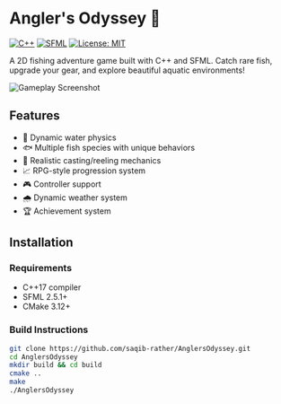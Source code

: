 # Angler's Odyssey 🎣

[![C++](https://img.shields.io/badge/C++-17-blue.svg)](https://en.cppreference.com/)
[![SFML](https://img.shields.io/badge/SFML-2.5.1-orange.svg)](https://www.sfml-dev.org/)
[![License: MIT](https://img.shields.io/badge/License-MIT-yellow.svg)](https://opensource.org/licenses/MIT)

A 2D fishing adventure game built with C++ and SFML. Catch rare fish, upgrade your gear, and explore beautiful aquatic environments!

![Gameplay Screenshot](assets/screenshots/gameplay.png)

## Features

- 🌊 Dynamic water physics
- 🐟 Multiple fish species with unique behaviors
- 🎣 Realistic casting/reeling mechanics
- 📈 RPG-style progression system
- 🎮 Controller support
- 🌧 Dynamic weather system
- 🏆 Achievement system

## Installation

### Requirements
- C++17 compiler
- SFML 2.5.1+
- CMake 3.12+

### Build Instructions
```bash
git clone https://github.com/saqib-rather/AnglersOdyssey.git
cd AnglersOdyssey
mkdir build && cd build
cmake ..
make
./AnglersOdyssey
```
